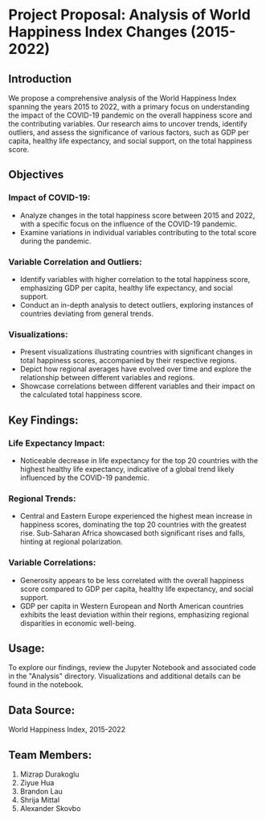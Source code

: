# Project Proposal: Analysis of World Happiness Index Changes (2015-2022)

## Introduction
We propose a comprehensive analysis of the World Happiness Index spanning the years 2015 to 2022, with a primary focus on understanding the impact of the COVID-19 pandemic on the overall happiness score and the contributing variables. Our research aims to uncover trends, identify outliers, and assess the significance of various factors, such as GDP per capita, healthy life expectancy, and social support, on the total happiness score.

## Objectives
### Impact of COVID-19:
- Analyze changes in the total happiness score between 2015 and 2022, with a specific focus on the influence of the COVID-19 pandemic.
- Examine variations in individual variables contributing to the total score during the pandemic.

### Variable Correlation and Outliers:
- Identify variables with higher correlation to the total happiness score, emphasizing GDP per capita, healthy life expectancy, and social support.
- Conduct an in-depth analysis to detect outliers, exploring instances of countries deviating from general trends.

### Visualizations:
- Present visualizations illustrating countries with significant changes in total happiness scores, accompanied by their respective regions.
- Depict how regional averages have evolved over time and explore the relationship between different variables and regions.
- Showcase correlations between different variables and their impact on the calculated total happiness score.

## Key Findings:
### Life Expectancy Impact:
- Noticeable decrease in life expectancy for the top 20 countries with the highest healthy life expectancy, indicative of a global trend likely influenced by the COVID-19 pandemic.

### Regional Trends:
- Central and Eastern Europe experienced the highest mean increase in happiness scores, dominating the top 20 countries with the greatest rise. Sub-Saharan Africa showcased both significant rises and falls, hinting at regional polarization.

### Variable Correlations:
- Generosity appears to be less correlated with the overall happiness score compared to GDP per capita, healthy life expectancy, and social support.
- GDP per capita in Western European and North American countries exhibits the least deviation within their regions, emphasizing regional disparities in economic well-being.

## Usage:
To explore our findings, review the Jupyter Notebook and associated code in the "Analysis" directory. Visualizations and additional details can be found in the notebook.

## Data Source:
World Happiness Index, 2015-2022

## Team Members:
1. Mizrap Durakoglu
2. Ziyue Hua
3. Brandon Lau
4. Shrija Mittal
5. Alexander Skovbo

